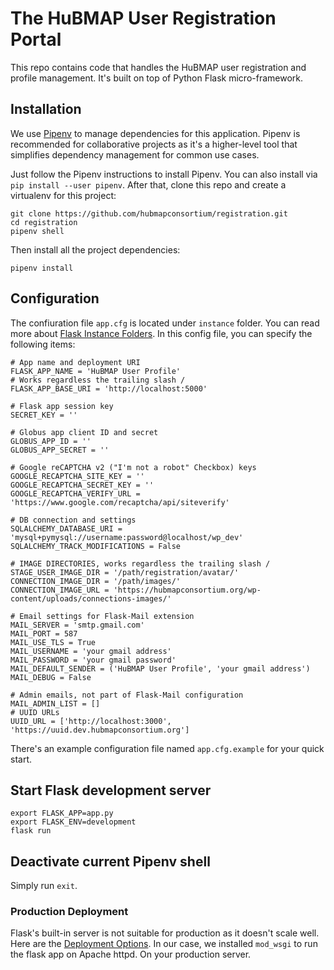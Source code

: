 # The HuBMAP User Registration Portal

This repo contains code that handles the HuBMAP user registration and profile management. It's built on top of Python Flask micro-framework.

## Installation

We use [Pipenv](https://docs.pipenv.org/en/latest/) to manage dependencies for this application. Pipenv is recommended for collaborative projects as it's a higher-level tool that simplifies dependency management for common use cases.

Just follow the Pipenv instructions to install Pipenv. You can also install via `pip install --user pipenv`. After that, clone this repo and create a virtualenv for this project:

````
git clone https://github.com/hubmapconsortium/registration.git
cd registration
pipenv shell
````

Then install all the project dependencies:

````
pipenv install
````

## Configuration

The confiuration file `app.cfg` is located under `instance` folder. You can read more about [Flask Instance Folders](http://flask.pocoo.org/docs/1.0/config/#instance-folders). In this config file, you can specify the following items:

````
# App name and deployment URI
FLASK_APP_NAME = 'HuBMAP User Profile'
# Works regardless the trailing slash /
FLASK_APP_BASE_URI = 'http://localhost:5000'

# Flask app session key
SECRET_KEY = ''

# Globus app client ID and secret
GLOBUS_APP_ID = ''
GLOBUS_APP_SECRET = ''

# Google reCAPTCHA v2 ("I'm not a robot" Checkbox) keys
GOOGLE_RECAPTCHA_SITE_KEY = ''
GOOGLE_RECAPTCHA_SECRET_KEY = ''
GOOGLE_RECAPTCHA_VERIFY_URL = 'https://www.google.com/recaptcha/api/siteverify'

# DB connection and settings
SQLALCHEMY_DATABASE_URI = 'mysql+pymysql://username:password@localhost/wp_dev'
SQLALCHEMY_TRACK_MODIFICATIONS = False

# IMAGE DIRECTORIES, works regardless the trailing slash /
STAGE_USER_IMAGE_DIR = '/path/registration/avatar/'
CONNECTION_IMAGE_DIR = '/path/images/'
CONNECTION_IMAGE_URL = 'https://hubmapconsortium.org/wp-content/uploads/connections-images/'

# Email settings for Flask-Mail extension
MAIL_SERVER = 'smtp.gmail.com'
MAIL_PORT = 587
MAIL_USE_TLS = True
MAIL_USERNAME = 'your gmail address'
MAIL_PASSWORD = 'your gmail password'
MAIL_DEFAULT_SENDER = ('HuBMAP User Profile', 'your gmail address')
MAIL_DEBUG = False

# Admin emails, not part of Flask-Mail configuration
MAIL_ADMIN_LIST = []
# UUID URLs
UUID_URL = ['http://localhost:3000', 'https://uuid.dev.hubmapconsortium.org']
````

There's an example configuration file named `app.cfg.example` for your quick start.

## Start Flask development server

```
export FLASK_APP=app.py
export FLASK_ENV=development
flask run
```

## Deactivate current Pipenv shell

Simply run `exit`.


### Production Deployment

Flask's built-in server is not suitable for production as it doesn't scale well. Here are the [Deployment Options](http://flask.pocoo.org/docs/1.0/deploying/). In our case, we installed `mod_wsgi` to run the flask app on Apache httpd. On your production server.